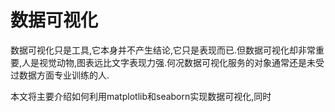 # 数据可视化

数据可视化只是工具,它本身并不产生结论,它只是表现而已.但数据可视化却非常重要,人是视觉动物,图表远比文字表现力强.何况数据可视化服务的对象通常还是未受过数据方面专业训练的人.

本文将主要介绍如何利用matplotlib和seaborn实现数据可视化,同时